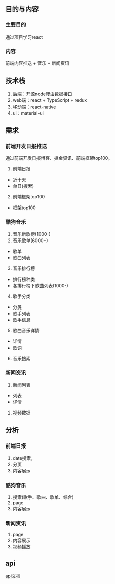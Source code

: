 ## 目的与内容
### 主要目的
通过项目学习react
### 内容
前端内容推送 + 音乐 + 新闻资讯

## 技术栈
1. 后端：开源node爬虫数据接口
2. web端：react + TypeScript + redux
3. 移动端：react-native
4. ui：material-ui

## 需求
### 前端开发日报推送
通过前端开发日报博客、掘金资讯、前端框架top100。
1. 前端日报<br>
- 近十天
- 单日(搜索)
2. 前端框架top100
- 框架top100
### 酷狗音乐
1. 音乐新歌榜(1000-)
2. 音乐歌单(6000+)
- 歌单
- 歌曲列表
3. 音乐排行榜
- 排行榜种类
- 各排行榜下歌曲列表(1000-)
4. 歌手分类
- 分类
- 歌手列表
- 歌手信息
5. 歌曲音乐详情
- 详情
- 歌词
6. 音乐搜索
### 新闻资讯
1. 新闻列表
- 列表
- 详情
2. 视频数据

## 分析
### 前端日报
1. date搜索，
2. 分页
3. 内容展示
### 酷狗音乐
1. 搜索(歌手、歌曲、歌单、综合)
2. page
3. 内容展示
### 新闻资讯
1. page
2. 内容展示
3. 视频播放

## api
[api文档](http://47.107.147.152:3001/docs/#/)


